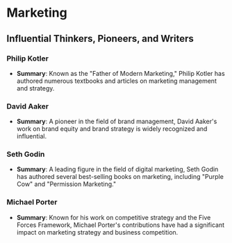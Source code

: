 # Marketing

## Influential Thinkers, Pioneers, and Writers

### Philip Kotler
- **Summary**: Known as the "Father of Modern Marketing," Philip Kotler has authored numerous textbooks and articles on marketing management and strategy.

### David Aaker
- **Summary**: A pioneer in the field of brand management, David Aaker's work on brand equity and brand strategy is widely recognized and influential.

### Seth Godin
- **Summary**: A leading figure in the field of digital marketing, Seth Godin has authored several best-selling books on marketing, including "Purple Cow" and "Permission Marketing."

### Michael Porter
- **Summary**: Known for his work on competitive strategy and the Five Forces Framework, Michael Porter's contributions have had a significant impact on marketing strategy and business competition.
